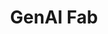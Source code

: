 ---
layout: redirect
title: GenAI Fab
permalink: /t/genai-fab
redirect_to: https://www.fab.com/listings/68e7f092-1fea-4e6d-8d31-c6b96b06a02e
sitemap: false
---